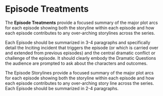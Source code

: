 <!-- # Episode Breakdown -->

# Episode Treatments

The **Episode Treatments** provide a focused summary of the major plot arcs for each episode showing both the storyline within each episode and how each episode contributes to any over-arching storylines across the series.

Each Episode should be summarized in 3-4 paragraphs and specifically detail the Inciting incident that triggers the episode (or which is carried over and extended from previous episodes) and the central dramatic conflict or challenge of the episode. It should clearly embody the Dramatic Questions the audience are prompted to ask about the characters and outcomes.

The Episode Storylines provide a focused summary of the major plot arcs for each episode showing both the storyline within each episode and how each episode contributes to any over-arching story line across the series. Each Episode should be summarized in 2-4 paragraphs.
